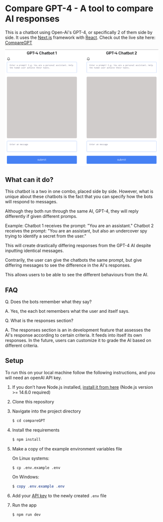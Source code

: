 # Compare GPT-4 - A tool to compare AI responses

This is a chatbot using Open-Ai's GPT-4, or specifically 2 of them side by side. It uses the [Next.js](https://nextjs.org/) framework with [React](https://reactjs.org/). Check out the live site here: [CompareGPT](https://comparegpt.netlify.app/)

![2 customizable chatbox side by side](public/gptool.png?raw=true)

## What can it do?

This chatbot is a two in one combo, placed side by side. However, what is unique about these chatbots is the fact that you can specify how the bots will respond to messages.

Although they both run through the same AI, GPT-4, they will reply differently if given different promps.

Example:
Chatbot 1 receives the prompt: "You are an assistant."
Chatbot 2 receives the prompt: "You are an assistant, but also an undercover spy trying to identify a secret from the user."

This will create drastically differing responses from the GPT-4 AI despite inputting identical messages.

Contrarily, the user can give the chatbots the same prompt, but give differing messages to see the difference in the AI's responses.

This allows users to be able to see the different behaviours from the AI.

## FAQ

Q. Does the bots remember what they say?

A. Yes, the each bot remembers what the user and itself says.

Q. What is the responses section?

A. The responses section is an in development feature that assesses the AI's response according to certain criteria. It feeds into itself its own responses. In the future, users can customize it to grade the AI based on different criteria.

## Setup

To run this on your local machine follow the following instructions, and you will need an openAI API key.

1. If you don’t have Node.js installed, [install it from here](https://nodejs.org/en/) (Node.js version >= 14.6.0 required)

2. Clone this repository

3. Navigate into the project directory

   ```bash
   $ cd compareGPT
   ```

4. Install the requirements

   ```bash
   $ npm install
   ```

5. Make a copy of the example environment variables file

   On Linux systems:

   ```bash
   $ cp .env.example .env
   ```

   On Windows:

   ```powershell
   $ copy .env.example .env
   ```

6. Add your [API key](https://platform.openai.com/account/api-keys) to the newly created `.env` file

7. Run the app

   ```bash
   $ npm run dev
   ```
